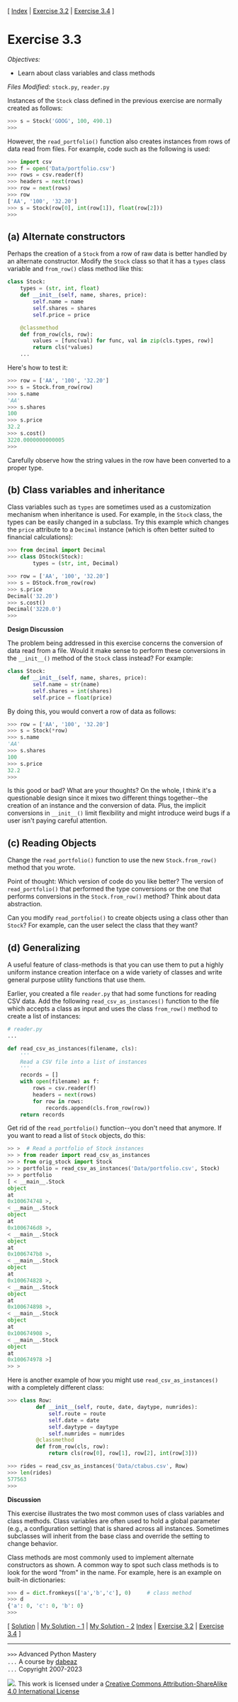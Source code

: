 \[ [Index](index.md) | [Exercise 3.2](ex3_2.md) | [Exercise 3.4](ex3_4.md) \]

# Exercise 3.3

*Objectives:*

- Learn about class variables and class methods

*Files Modified:* `stock.py`, `reader.py`

Instances of the `Stock` class defined in the previous exercise are
normally created as follows:

```python
>>> s = Stock('GOOG', 100, 490.1)
>>>
```

However, the `read_portfolio()` function also creates instances from rows
of data read from files. For example, code such as the following is used:

```python
>>> import csv
>>> f = open('Data/portfolio.csv')
>>> rows = csv.reader(f)
>>> headers = next(rows)
>>> row = next(rows)
>>> row
['AA', '100', '32.20']
>>> s = Stock(row[0], int(row[1]), float(row[2]))
>>>
```

## (a) Alternate constructors

Perhaps the creation of a `Stock` from a row of raw data is better handled
by an alternate constructor. Modify the `Stock` class so that it has
a `types` class variable and `from_row()` class method like this:

```python
class Stock:
    types = (str, int, float)
    def __init__(self, name, shares, price):
        self.name = name
        self.shares = shares
        self.price = price

    @classmethod
    def from_row(cls, row):
        values = [func(val) for func, val in zip(cls.types, row)]
        return cls(*values)
    ...
```

Here's how to test it:

```python
>>> row = ['AA', '100', '32.20']
>>> s = Stock.from_row(row)
>>> s.name
'AA'
>>> s.shares
100
>>> s.price
32.2
>>> s.cost()
3220.0000000000005
>>>
```

Carefully observe how the string values in the row have been converted to a proper type.

## (b) Class variables and inheritance

Class variables such as `types` are sometimes used as a customization mechanism
when inheritance is used. For example, in the `Stock` class, the types can be
easily changed in a subclass. Try this example which changes the `price` attribute
to a `Decimal` instance (which is often better suited to financial calculations):

```python
>>> from decimal import Decimal
>>> class DStock(Stock):
        types = (str, int, Decimal)

>>> row = ['AA', '100', '32.20']
>>> s = DStock.from_row(row)
>>> s.price
Decimal('32.20')
>>> s.cost()
Decimal('3220.0')
>>>
```

**Design Discussion**

The problem being addressed in this exercise concerns the conversion of data read
from a file. Would it make sense to perform these conversions in the `__init__()`
method of the `Stock` class instead? For example:

```python
class Stock:
    def __init__(self, name, shares, price):
        self.name = str(name)
        self.shares = int(shares)
        self.price = float(price)
```

By doing this, you would convert a row of data as follows:

```python
>>> row = ['AA', '100', '32.20']
>>> s = Stock(*row)
>>> s.name
'AA'
>>> s.shares
100
>>> s.price
32.2
>>>
```

Is this good or bad? What are your thoughts? On the whole, I think
it's a questionable design since it mixes two different things
together--the creation of an instance and the conversion of data.
Plus, the implicit conversions in `__init__()` limit flexibility and
might introduce weird bugs if a user isn't paying careful attention.

## (c) Reading Objects

Change the `read_portfolio()` function to use the new `Stock.from_row()`
method that you wrote.

Point of thought:  Which version of code do you like better? The
version of `read_portfolio()` that performed the type conversions or
the one that performs conversions in the `Stock.from_row()` method?
Think about data abstraction.

Can you modify `read_portfolio()` to create objects using a class other
than `Stock`? For example, can the user select the class that they want?

## (d) Generalizing

A useful feature of class-methods is that you can use them to put a
highly uniform instance creation interface on a wide variety of
classes and write general purpose utility functions that use them.

Earlier, you created a file `reader.py` that had some functions for
reading CSV data. Add the following `read_csv_as_instances()`
function to the file which accepts a class as input and uses the class
`from_row()` method to create a list of instances:

```python
# reader.py
...

def read_csv_as_instances(filename, cls):
    '''
    Read a CSV file into a list of instances
    '''
    records = []
    with open(filename) as f:
        rows = csv.reader(f)
        headers = next(rows)
        for row in rows:
            records.append(cls.from_row(row))
    return records
```

Get rid of the `read_portfolio()` function--you don't need that anymore. If you want to
read a list of `Stock` objects, do this:

```python
>> >  # Read a portfolio of Stock instances
>> > from reader import read_csv_as_instances
>> > from orig_stock import Stock
>> > portfolio = read_csv_as_instances('Data/portfolio.csv', Stock)
>> > portfolio
[ < __main__.Stock
object
at
0x100674748 >,
< __main__.Stock
object
at
0x1006746d8 >,
< __main__.Stock
object
at
0x1006747b8 >,
< __main__.Stock
object
at
0x100674828 >,
< __main__.Stock
object
at
0x100674898 >,
< __main__.Stock
object
at
0x100674908 >,
< __main__.Stock
object
at
0x100674978 >]
>> >
```

Here is another example of how you might use `read_csv_as_instances()` with a completely different class:

```python
>>> class Row:
         def __init__(self, route, date, daytype, numrides):
             self.route = route
             self.date = date
             self.daytype = daytype
             self.numrides = numrides
         @classmethod
         def from_row(cls, row):
             return cls(row[0], row[1], row[2], int(row[3]))

>>> rides = read_csv_as_instances('Data/ctabus.csv', Row)
>>> len(rides)
577563
>>>
```

**Discussion**

This exercise illustrates the two most common uses of class variables
and class methods. Class variables are often used to hold a global
parameter (e.g., a configuration setting) that is shared across all
instances. Sometimes subclasses will inherit from the base class and
override the setting to change behavior.

Class methods are most commonly used to implement alternate
constructors as shown. A common way to spot such class methods is to
look for the word "from" in the name. For example, here is an example
on built-in dictionaries:

```python
>>> d = dict.fromkeys(['a','b','c'], 0)     # class method
>>> d
{'a': 0, 'c': 0, 'b': 0}
>>>
```

\[ [Solution](soln3_3.md) | [My Solution - 1](../orig_stock.py) | [My Solution - 2](../reader.py)  [Index](index.md) | [Exercise 3.2](ex3_2.md) | [Exercise 3.4](ex3_4.md) \]

----
`>>>` Advanced Python Mastery  
`...` A course by [dabeaz](https://www.dabeaz.com)  
`...` Copyright 2007-2023

![](https://i.creativecommons.org/l/by-sa/4.0/88x31.png). This work is licensed under
a [Creative Commons Attribution-ShareAlike 4.0 International License](http://creativecommons.org/licenses/by-sa/4.0/)
